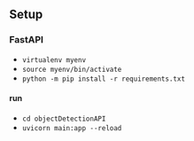 ## Setup

### FastAPI

- `virtualenv myenv`
- `source myenv/bin/activate`
- `python -m pip install -r requirements.txt`

#### run

- `cd objectDetectionAPI`
- `uvicorn main:app --reload`
